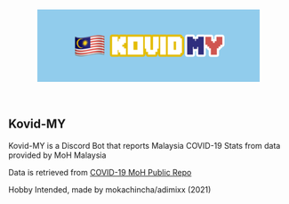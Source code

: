 <br/>
<p align="center"><img src="resource/img/banner.jpg" width="400"></p>
<br/>

## Kovid-MY

Kovid-MY is a Discord Bot that reports Malaysia COVID-19 Stats from data provided by MoH Malaysia

Data is retrieved from [COVID-19 MoH Public Repo](https://github.com/MoH-Malaysia/covid19-public)

Hobby Intended, made by mokachincha/adimixx (2021)